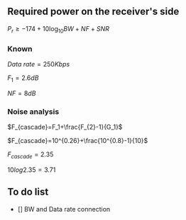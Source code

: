 ## Required power on the receiver's side
$P_r \geq -174 + 10 \log_{10}{BW} + NF + SNR$

### Known 
$Data \ rate = 250Kbps$

$F_1 = 2.6dB$

$NF = 8dB$

### Noise analysis
$F_{cascade}=F_1+\frac{F_{2}-1}{G_1}$

$F_{cascade}=10^{0.26}+\frac{10^{0.8}-1}{10}$

$F_{cascade}=2.35$

$10log2.35=3.71$

To do list
----------
- [] BW and Data rate connection